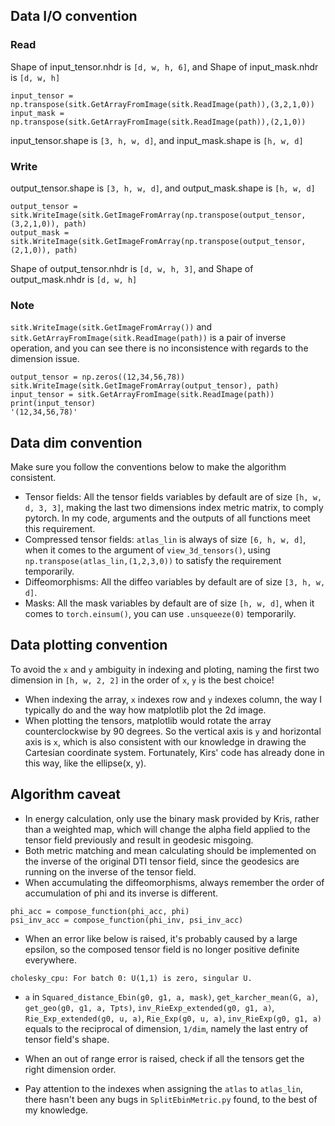 ## Data I/O convention

### Read
Shape of input_tensor.nhdr is `[d, w, h, 6]`, and Shape of input_mask.nhdr is `[d, w, h]`
```
input_tensor = np.transpose(sitk.GetArrayFromImage(sitk.ReadImage(path)),(3,2,1,0))
input_mask = np.transpose(sitk.GetArrayFromImage(sitk.ReadImage(path)),(2,1,0))
```
input_tensor.shape is `[3, h, w, d]`, and input_mask.shape is `[h, w, d]`
### Write
output_tensor.shape is `[3, h, w, d]`, and output_mask.shape is `[h, w, d]`
```
output_tensor = sitk.WriteImage(sitk.GetImageFromArray(np.transpose(output_tensor,(3,2,1,0)), path)
output_mask = sitk.WriteImage(sitk.GetImageFromArray(np.transpose(output_tensor,(2,1,0)), path)
```
Shape of output_tensor.nhdr is `[d, w, h, 3]`, and Shape of output_mask.nhdr is `[d, w, h]`

### Note
`sitk.WriteImage(sitk.GetImageFromArray())` and `sitk.GetArrayFromImage(sitk.ReadImage(path))` is a pair of inverse operation, and you can see there is no inconsistence with regards to the dimension issue.
```
output_tensor = np.zeros((12,34,56,78))
sitk.WriteImage(sitk.GetImageFromArray(output_tensor), path)
input_tensor = sitk.GetArrayFromImage(sitk.ReadImage(path))
print(input_tensor)
'(12,34,56,78)'
```

## Data dim convention

Make sure you follow the conventions below to make the algorithm consistent.
- Tensor fields: All the tensor fields variables by default are of size `[h, w, d, 3, 3]`, making the last two dimensions index metric matrix, to comply pytorch. In my code, arguments and the outputs of all functions meet this requirement. 
- Compressed tensor fields: `atlas_lin` is always of size `[6, h, w, d]`, when it comes to the argument of `view_3d_tensors()`, using `np.transpose(atlas_lin,(1,2,3,0))` to satisfy the requirement temporarily.
- Diffeomorphisms: All the diffeo variables by default are of size `[3, h, w, d]`.
- Masks: All the mask variables by default are of size `[h, w, d]`, when it comes to `torch.einsum()`, you can use `.unsqueeze(0)` temporarily.

## Data plotting convention

To avoid the `x` and `y` ambiguity in indexing and ploting, naming the first two dimension in `[h, w, 2, 2]` in the order of `x`, `y` is the best choice! 
- When indexing the array, `x` indexes row and `y` indexes column, the way I typically do and the way how matplotlib plot the 2d image. 
- When plotting the tensors, matplotlib would rotate the array counterclockwise by 90 degrees. So the vertical axis is `y` and horizontal axis is `x`, which is also consistent with our knowledge in drawing the Cartesian coordinate system. Fortunately, Kirs' code has already done in this way, like the ellipse(x, y). 


## Algorithm caveat
- In energy calculation, only use the binary mask provided by Kris, rather than a weighted map, which will change the alpha field applied to the tensor field previously and result in geodesic misgoing.
- Both metric matching and mean calculating should be implemented on the inverse of the original DTI tensor field, since the geodesics are running on the inverse of the tensor field.
- When accumulating the diffeomorphisms, always remember the order of accumulation of phi and its inverse is different.
```
phi_acc = compose_function(phi_acc, phi)
psi_inv_acc = compose_function(phi_inv, psi_inv_acc)
```
- When an error like below is raised, it's probably caused by a large epsilon, so the composed tensor field is no longer positive definite everywhere.
```
cholesky_cpu: For batch 0: U(1,1) is zero, singular U.
```
- `a` in `Squared_distance_Ebin(g0, g1, a, mask)`, `get_karcher_mean(G, a)`, `get_geo(g0, g1, a, Tpts)`, `inv_RieExp_extended(g0, g1, a)`, `Rie_Exp_extended(g0, u, a)`, `Rie_Exp(g0, u, a)`, `inv_RieExp(g0, g1, a)` equals to the reciprocal of dimension, `1/dim`, namely the last entry of tensor field's shape.

- When an out of range error is raised, check if all the tensors get the right dimension order.
- Pay attention to the indexes when assigning the `atlas` to `atlas_lin`, there hasn't been any bugs in `SplitEbinMetric.py` found, to the best of my knowledge.